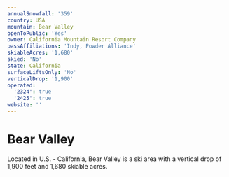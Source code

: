 ```yaml
---
annualSnowfall: '359'
country: USA
mountain: Bear Valley
openToPublic: 'Yes'
owner: California Mountain Resort Company
passAffiliations: 'Indy, Powder Alliance'
skiableAcres: '1,680'
skied: 'No'
state: California
surfaceLiftsOnly: 'No'
verticalDrop: '1,900'
operated:
  '2324': true
  '2425': true
website: ''
---
```



# Bear Valley

Located in U.S. - California, Bear Valley is a ski area with a vertical drop of 1,900 feet and 1,680 skiable acres.
